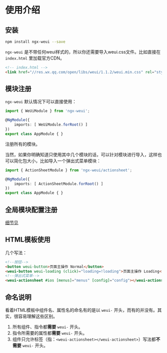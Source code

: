 # 使用介绍

## 安装

```bash
npm install ngx-weui --save
```

`ngx-weui` 是不带任何weui样式的，所以你还需要导入weui.css文件。比如直接在 `index.html` 里加载官方CDN。

```html
<!-- index.html -->
<link href="//res.wx.qq.com/open/libs/weui/1.1.2/weui.min.css" rel="stylesheet">
```

## 模块注册

`ngx-weui` 默认情况下可以直接使用：

```typescript
import { WeUiModule } from 'ngx-weui';

@NgModule({
    imports: [ WeUiModule.forRoot() ]
})
export class AppModule { }
```

注册所有的模块。

当然，如果你明确知道只使用其中几个模块的话，可以针对模块进行导入，这样也可以简化包大小，比如导入一个弹出式菜单模块：

```typescript
import { ActionSheetModule } from 'ngx-weui/actionsheet';

@NgModule({
    imports: [ ActionSheetModule.forRoot() ]
})
export class AppModule { }
```

## 全局模块配置注册

[细节见](https://github.com/cipchk/ngx-weui/blob/master/docs/config.md)

## HTML模板使用

几个写法：

```html
<!--按钮-->
<button weui-button>页面主操作 Normal</button>
<weui-button weui-loading (click)="loading=!loading">页面主操作 Loading</weui-button>
<!--弹出式菜单-->
<weui-actionsheet #ios [menus]="menus" [config]="config"></weui-actionsheet>
```

## 命名说明

看着HTML模板中组件名、属性名的命名有的是以 `weui-` 开头，而有的并没有。其实，很容易理解这些区别。

1. 所有组件、指令都**需要** `weui-` 开头。
2. 指令所需要的属性都**需要** `weui-` 开头。
3. 组件只允许标签（指：`<weui-actionsheet></weui-actionsheet>`）写法都**不需要** `weui-` 开头。

